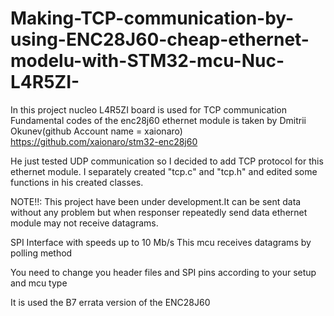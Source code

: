 # Making-TCP-communication-by-using-ENC28J60-cheap-ethernet-modelu-with-STM32-mcu-Nuc-L4R5ZI-

   In this project nucleo L4R5ZI board is used for TCP communication
   Fundamental codes of the enc28j60 ethernet module is taken
   by Dmitrii Okunev(github Account name = xaionaro)
   https://github.com/xaionaro/stm32-enc28j60
  
   He just tested UDP communication so I decided to add TCP protocol
   for this ethernet module. I separately created "tcp.c" and "tcp.h"
   and edited some functions in his created classes.
  
   NOTE!!: This project have been under development.It can be
   sent data without any problem but when responser repeatedly send
   data ethernet module may not receive datagrams.
  
   SPI Interface with speeds up to 10 Mb/s
   This mcu receives datagrams by polling method
   
   You need to change you header files and 
   SPI pins according to your setup and mcu type 
  
   It is used the B7 errata version of the ENC28J60
